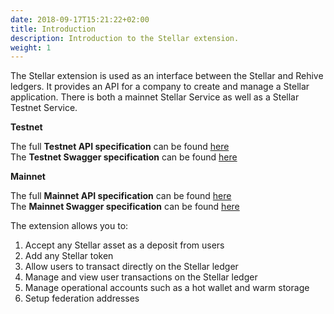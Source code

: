 ```yaml
---
date: 2018-09-17T15:21:22+02:00
title: Introduction
description: Introduction to the Stellar extension.
weight: 1
---
```


The Stellar extension is used as an interface between the Stellar and Rehive ledgers. It provides an API for a company to create and manage a Stellar application. There is both a mainnet Stellar Service as well as a Stellar Testnet Service.

<strong>Testnet</strong>

<aside class="notice">
The full <strong>Testnet API specification</strong> can be found <a href="https://stellar-testnet.services.rehive.io/redoc/">here</a>
</aside>

<aside class="notice">
The <strong>Testnet Swagger specification</strong> can be found <a href="https://stellar-testnet.services.rehive.io/swagger/">here</a>
</aside>

<strong>Mainnet</strong>

<aside class="notice">
The full <strong>Mainnet API specification</strong> can be found <a href="https://stellar.services.rehive.io/redoc/">here</a>
</aside>

<aside class="notice">
The <strong>Mainnet Swagger specification</strong> can be found <a href="https://stellar.services.rehive.io/swagger/">here</a>
</aside>

The extension allows you to:

1. Accept any Stellar asset as a deposit from users
2. Add any Stellar token
3. Allow users to transact directly on the Stellar ledger
4. Manage and view user transactions on the Stellar ledger
5. Manage operational accounts such as a hot wallet and warm storage
6. Setup federation addresses
